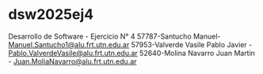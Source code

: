 # dsw2025ej4
Desarrollo de Software - Ejercicio N° 4
57787-Santucho Manuel- Manuel.Santucho1@alu.frt.utn.edu.ar
57953-Valverde Vasile Pablo Javier - Pablo.ValverdeVasile@alu.frt.utn.edu.ar
52640-Molina Navarro Juan Martin - Juan.MoliaNavarro@alu.frt.utn.edu.ar

